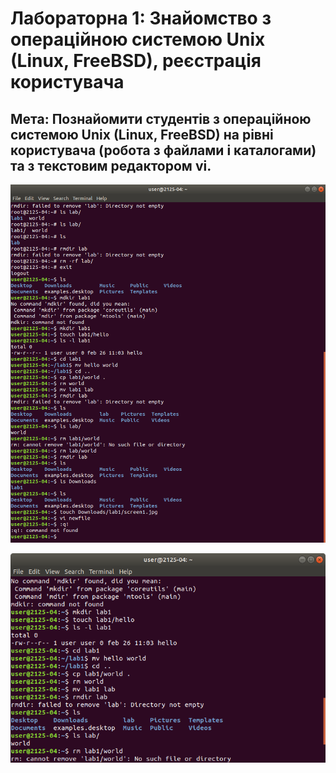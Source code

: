 # Лабораторна 1: Знайомство з операційною системою Unix (Linux, FreeBSD), реєстрація користувача

## Мета: Познайомити студентів з операційною системою Unix (Linux, FreeBSD) на рівні користувача (робота з файлами і каталогами) та з текстовим редактором vi.

![lab1](Screenshot%20from%202018-02-26%2011-13-11.png)

![lab1](Screenshot%20from%202018-02-26%2011-09-54.png)
